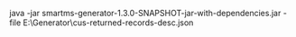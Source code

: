 java -jar smartms-generator-1.3.0-SNAPSHOT-jar-with-dependencies.jar -file E:\Generator\cus-returned-records-desc.json